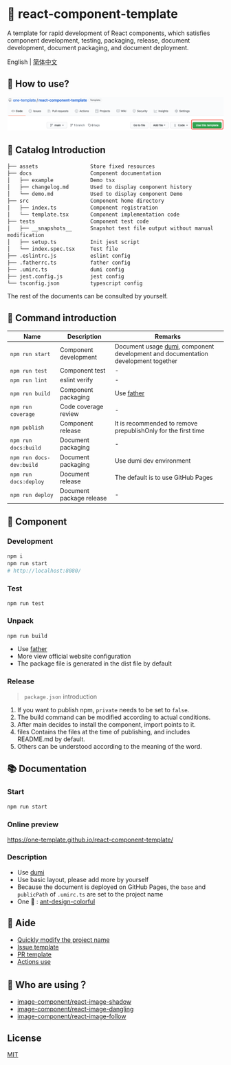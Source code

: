# 🌈 react-component-template

A template for rapid development of React components, which satisfies component development, testing, packaging, release, document development, document packaging, and document deployment.

English | [简体中文](./README.zh-CN.md)

## 💖 How to use?

![](./assets/1.png)

## 💎 Catalog Introduction

```
├── assets                 Store fixed resources
├── docs                   Component documentation
│   ├── example            Demo tsx
│   ├── changelog.md       Used to display component history
│   └── demo.md            Used to display component Demo
├── src                    Component home directory
│   ├── index.ts           Component registration
│   └── template.tsx       Component implementation code
├── tests                  Component test code
│   ├── __snapshots__      Snapshot test file output without manual modification
│   ├── setup.ts           Init jest script
│   └── index.spec.tsx     Test file
├── .eslintrc.js           eslint config
├── .fatherrc.ts           father config
├── .umirc.ts              dumi config
├── jest.config.js         jest config
└── tsconfig.json          typescript config
```

The rest of the documents can be consulted by yourself.

## 🤖 Command introduction

| Name                     | Description              | Remarks                                                                                                            |
| ------------------------ | ------------------------ | ------------------------------------------------------------------------------------------------------------------ |
| `npm run start`          | Component development    | Document usage [dumi](https://github.com/umijs/dumi), component development and documentation development together |
| `npm run test`           | Component test           | -                                                                                                                  |
| `npm run lint`           | eslint verify            | -                                                                                                                  |
| `npm run build`          | Component packaging      | Use [father](https://github.com/umijs/father)                                                                      |
| `npm run coverage`       | Code coverage review     | -                                                                                                                  |
| `npm publish`            | Component release        | It is recommended to remove prepublishOnly for the first time                                                      |
| `npm run docs:build`     | Document packaging       | -                                                                                                                  |
| `npm run docs-dev:build` | Document packaging       | Use dumi dev environment                                                                                           |
| `npm run docs:deploy`    | Document release         | The default is to use GitHub Pages                                                                                 |
| `npm run deploy`         | Document package release | -                                                                                                                  |

## 🍭 Component

### Development

```bash
npm i
npm run start
# http://localhost:8080/
```

### Test

```
npm run test
```

### Unpack

```bash
npm run build
```

- Use [father](https://github.com/umijs/father)
- More view official website configuration
- The package file is generated in the dist file by default

### Release

> `package.json` introduction

1. If you want to publish npm, `private` needs to be set to `false`.
2. The build command can be modified according to actual conditions.
3. After main decides to install the component, import points to it.
4. files Contains the files at the time of publishing, and includes README.md by default.
5. Others can be understood according to the meaning of the word.

## 📚 Documentation

### Start

```bash
npm run start
```

### Online preview

https://one-template.github.io/react-component-template/

### Description

- Use [dumi](https://github.com/umijs/dumi)
- Use basic layout, please add more by yourself
- Because the document is deployed on GitHub Pages, the `base` and `publicPath` of `.umirc.ts` are set to the project name
- One 🌰 : [ant-design-colorful](https://ant-design-colorful.github.io/ant-design-colorful/)

## 🎈 Aide

- [Quickly modify the project name](./rename.ts)
- [Issue template](https://github.com/one-template/issue-template)
- [PR template](https://github.com/one-template/pr-template)
- [Actions use](https://github.com/github-actions-workflows/.github)

## 🎉 Who are using？

- [image-component/react-image-shadow](https://github.com/image-component/react-image-shadow)
- [image-component/react-image-dangling](https://github.com/image-component/react-image-dangling)
- [image-component/react-image-follow](https://github.com/image-component/react-image-follow)

## License

[MIT](https://github.com/one-template/react-component-template/blob/main/LICENSE)
